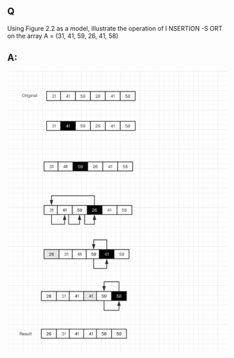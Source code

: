 ## Q
Using Figure 2.2 as a model, illustrate the operation of I NSERTION -S ORT on the array A = (31, 41, 59, 26, 41, 58)
## A:
![](https://raw.githubusercontent.com/KnewHow/FPAlgorithms/master/problem-solution/chapter02-basic-algorithms/img/2.1-1.png)
